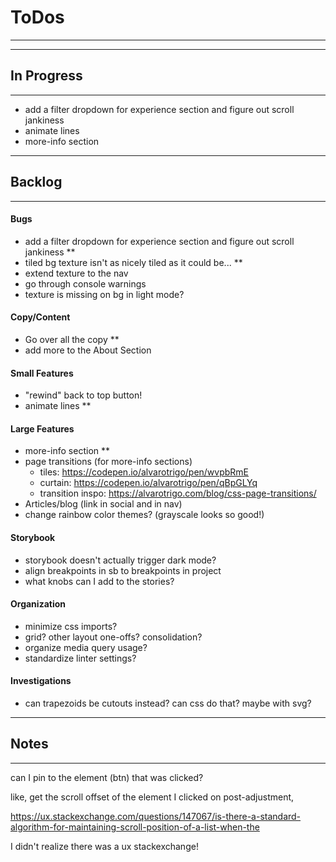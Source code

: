 # ToDos
----------------------------------------------------------------

----------------------------------------------------------------
## In Progress
----------------------------------------------------------------

- add a filter dropdown for experience section and figure out scroll jankiness
- animate lines
- more-info section

----------------------------------------------------------------
## Backlog
----------------------------------------------------------------

#### Bugs
- add a filter dropdown for experience section and figure out scroll jankiness **
- tiled bg texture isn't as nicely tiled as it could be... **
- extend texture to the nav
- go through console warnings
- texture is missing on bg in light mode?

#### Copy/Content
- Go over all the copy **
- add more to the About Section

#### Small Features
- "rewind" back to top button!
- animate lines **

#### Large Features
- more-info section **
- page transitions (for more-info sections)
  - tiles: https://codepen.io/alvarotrigo/pen/wvpbRmE
  - curtain: https://codepen.io/alvarotrigo/pen/qBpGLYq
  - transition inspo: https://alvarotrigo.com/blog/css-page-transitions/
- Articles/blog (link in social and in nav)
- change rainbow color themes? (grayscale looks so good!)

#### Storybook
- storybook doesn't actually trigger dark mode?
- align breakpoints in sb to breakpoints in project
- what knobs can I add to the stories?

#### Organization
- minimize css imports?
- grid? other layout one-offs?  consolidation?
- organize media query usage?
- standardize linter settings?

#### Investigations
- can trapezoids be cutouts instead? can css do that?  maybe with svg?


----------------------------------------------------------------
## Notes
----------------------------------------------------------------


can I pin to the element (btn) that was clicked?


like, get the scroll offset of the element I clicked on post-adjustment,

https://ux.stackexchange.com/questions/147067/is-there-a-standard-algorithm-for-maintaining-scroll-position-of-a-list-when-the

I didn't realize there was a ux stackexchange!